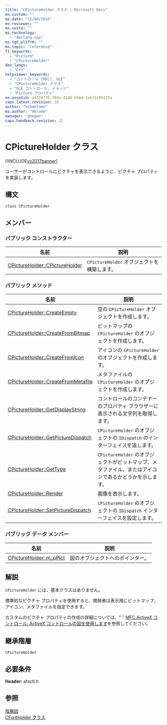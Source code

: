 ```yaml
---
title: "CPictureHolder クラス | Microsoft Docs"
ms.custom: ""
ms.date: "11/04/2016"
ms.reviewer: ""
ms.suite: ""
ms.technology: 
  - "devlang-cpp"
ms.tgt_pltfrm: ""
ms.topic: "reference"
f1_keywords: 
  - "Picture"
  - "CPictureHolder"
dev_langs: 
  - "C++"
helpviewer_keywords: 
  - "コントロール [MFC], OLE"
  - "CPictureHolder クラス"
  - "OLE コントロール, イメージ"
  - "Picture プロパティ"
ms.assetid: a4f59775-704a-41dd-b5bd-2e531c95127a
caps.latest.revision: 20
author: "mikeblome"
ms.author: "mblome"
manager: "ghogen"
caps.handback.revision: 22
---
```

# CPictureHolder クラス
[!INCLUDE[vs2017banner](../../assembler/inline/includes/vs2017banner.md)]

ユーザーがコントロールにピクチャを表示できるように、ピクチャ プロパティを実装します。  
  
## 構文  
  
```  
class CPictureHolder  
```  
  
## メンバー  
  
### パブリック コンストラクター  
  
|名前|説明|  
|--------|--------|  
|[CPictureHolder::CPictureHolder](../Topic/CPictureHolder::CPictureHolder.md)|`CPictureHolder` オブジェクトを構築します。|  
  
### パブリック メソッド  
  
|名前|説明|  
|--------|--------|  
|[CPictureHolder::CreateEmpty](../Topic/CPictureHolder::CreateEmpty.md)|空の `CPictureHolder` オブジェクトを作成します。|  
|[CPictureHolder::CreateFromBitmap](../Topic/CPictureHolder::CreateFromBitmap.md)|ビットマップの `CPictureHolder` のオブジェクトを作成します。|  
|[CPictureHolder::CreateFromIcon](../Topic/CPictureHolder::CreateFromIcon.md)|アイコンの `CPictureHolder` のオブジェクトを作成します。|  
|[CPictureHolder::CreateFromMetafile](../Topic/CPictureHolder::CreateFromMetafile.md)|メタファイルの `CPictureHolder` のオブジェクトを作成します。|  
|[CPictureHolder::GetDisplayString](../Topic/CPictureHolder::GetDisplayString.md)|コントロールのコンテナーのプロパティ ブラウザーに表示される文字列を取得します。|  
|[CPictureHolder::GetPictureDispatch](../Topic/CPictureHolder::GetPictureDispatch.md)|`CPictureHolder` のオブジェクトの `IDispatch` のインターフェイスを返します。|  
|[CPictureHolder::GetType](../Topic/CPictureHolder::GetType.md)|`CPictureHolder` のオブジェクトがビットマップ、メタファイル、またはアイコンであるかどうかを示します。|  
|[CPictureHolder::Render](../Topic/CPictureHolder::Render.md)|画像を表示します。|  
|[CPictureHolder::SetPictureDispatch](../Topic/CPictureHolder::SetPictureDispatch.md)|`CPictureHolder` のオブジェクトの `IDispatch` インターフェイスを設定します。|  
  
### パブリック データ メンバー  
  
|名前|説明|  
|--------|--------|  
|[CPictureHolder::m\_pPict](../Topic/CPictureHolder::m_pPict.md)|図のオブジェクトへのポインター。|  
  
## 解説  
 `CPictureHolder` には、基本クラスはありません。  
  
 標準的なピクチャ プロパティを使用すると、開発者は表示用にビットマップ、アイコン、メタファイルを指定できます。  
  
 カスタムのピクチャ プロパティの作成の詳細については、" " [MFC ActiveX コントロール: ActiveX コントロールの図を使用します](../../mfc/mfc-activex-controls-using-pictures-in-an-activex-control.md)を参照してください。  
  
## 継承階層  
 `CPictureHolder`  
  
## 必要条件  
 **Header:** afxctl.h  
  
## 参照  
 [階層図](../../mfc/hierarchy-chart.md)   
 [CFontHolder クラス](../../mfc/reference/cfontholder-class.md)